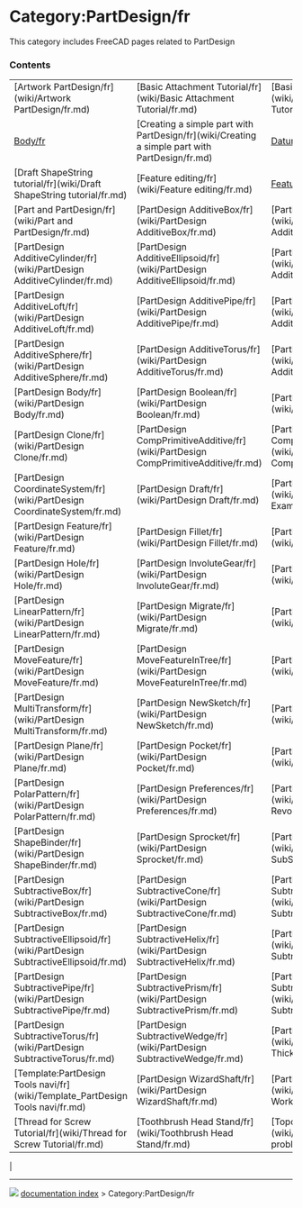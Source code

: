 # Category:PartDesign/fr
This category includes FreeCAD pages related to PartDesign

### Contents

|     |     |     |
| --- | --- | --- |
| [Artwork PartDesign/fr](wiki/Artwork PartDesign/fr.md) | [Basic Attachment Tutorial/fr](wiki/Basic Attachment Tutorial/fr.md) | [Basic Part Design Tutorial/fr](wiki/Basic Part Design Tutorial/fr.md) |
| [Body/fr](wiki/Body/fr.md) | [Creating a simple part with PartDesign/fr](wiki/Creating a simple part with PartDesign/fr.md) | [Datum/fr](wiki/Datum/fr.md) |
| [Draft ShapeString tutorial/fr](wiki/Draft ShapeString tutorial/fr.md) | [Feature editing/fr](wiki/Feature editing/fr.md) | [Feature/fr](wiki/Feature/fr.md) |
| [Part and PartDesign/fr](wiki/Part and PartDesign/fr.md) | [PartDesign AdditiveBox/fr](wiki/PartDesign AdditiveBox/fr.md) | [PartDesign AdditiveCone/fr](wiki/PartDesign AdditiveCone/fr.md) |
| [PartDesign AdditiveCylinder/fr](wiki/PartDesign AdditiveCylinder/fr.md) | [PartDesign AdditiveEllipsoid/fr](wiki/PartDesign AdditiveEllipsoid/fr.md) | [PartDesign AdditiveHelix/fr](wiki/PartDesign AdditiveHelix/fr.md) |
| [PartDesign AdditiveLoft/fr](wiki/PartDesign AdditiveLoft/fr.md) | [PartDesign AdditivePipe/fr](wiki/PartDesign AdditivePipe/fr.md) | [PartDesign AdditivePrism/fr](wiki/PartDesign AdditivePrism/fr.md) |
| [PartDesign AdditiveSphere/fr](wiki/PartDesign AdditiveSphere/fr.md) | [PartDesign AdditiveTorus/fr](wiki/PartDesign AdditiveTorus/fr.md) | [PartDesign AdditiveWedge/fr](wiki/PartDesign AdditiveWedge/fr.md) |
| [PartDesign Body/fr](wiki/PartDesign Body/fr.md) | [PartDesign Boolean/fr](wiki/PartDesign Boolean/fr.md) | [PartDesign Chamfer/fr](wiki/PartDesign Chamfer/fr.md) |
| [PartDesign Clone/fr](wiki/PartDesign Clone/fr.md) | [PartDesign CompPrimitiveAdditive/fr](wiki/PartDesign CompPrimitiveAdditive/fr.md) | [PartDesign CompPrimitiveSubtractive/fr](wiki/PartDesign CompPrimitiveSubtractive/fr.md) |
| [PartDesign CoordinateSystem/fr](wiki/PartDesign CoordinateSystem/fr.md) | [PartDesign Draft/fr](wiki/PartDesign Draft/fr.md) | [PartDesign Examples/fr](wiki/PartDesign Examples/fr.md) |
| [PartDesign Feature/fr](wiki/PartDesign Feature/fr.md) | [PartDesign Fillet/fr](wiki/PartDesign Fillet/fr.md) | [PartDesign Groove/fr](wiki/PartDesign Groove/fr.md) |
| [PartDesign Hole/fr](wiki/PartDesign Hole/fr.md) | [PartDesign InvoluteGear/fr](wiki/PartDesign InvoluteGear/fr.md) | [PartDesign Line/fr](wiki/PartDesign Line/fr.md) |
| [PartDesign LinearPattern/fr](wiki/PartDesign LinearPattern/fr.md) | [PartDesign Migrate/fr](wiki/PartDesign Migrate/fr.md) | [PartDesign Mirrored/fr](wiki/PartDesign Mirrored/fr.md) |
| [PartDesign MoveFeature/fr](wiki/PartDesign MoveFeature/fr.md) | [PartDesign MoveFeatureInTree/fr](wiki/PartDesign MoveFeatureInTree/fr.md) | [PartDesign MoveTip/fr](wiki/PartDesign MoveTip/fr.md) |
| [PartDesign MultiTransform/fr](wiki/PartDesign MultiTransform/fr.md) | [PartDesign NewSketch/fr](wiki/PartDesign NewSketch/fr.md) | [PartDesign Pad/fr](wiki/PartDesign Pad/fr.md) |
| [PartDesign Plane/fr](wiki/PartDesign Plane/fr.md) | [PartDesign Pocket/fr](wiki/PartDesign Pocket/fr.md) | [PartDesign Point/fr](wiki/PartDesign Point/fr.md) |
| [PartDesign PolarPattern/fr](wiki/PartDesign PolarPattern/fr.md) | [PartDesign Preferences/fr](wiki/PartDesign Preferences/fr.md) | [PartDesign Revolution/fr](wiki/PartDesign Revolution/fr.md) |
| [PartDesign ShapeBinder/fr](wiki/PartDesign ShapeBinder/fr.md) | [PartDesign Sprocket/fr](wiki/PartDesign Sprocket/fr.md) | [PartDesign SubShapeBinder/fr](wiki/PartDesign SubShapeBinder/fr.md) |
| [PartDesign SubtractiveBox/fr](wiki/PartDesign SubtractiveBox/fr.md) | [PartDesign SubtractiveCone/fr](wiki/PartDesign SubtractiveCone/fr.md) | [PartDesign SubtractiveCylinder/fr](wiki/PartDesign SubtractiveCylinder/fr.md) |
| [PartDesign SubtractiveEllipsoid/fr](wiki/PartDesign SubtractiveEllipsoid/fr.md) | [PartDesign SubtractiveHelix/fr](wiki/PartDesign SubtractiveHelix/fr.md) | [PartDesign SubtractiveLoft/fr](wiki/PartDesign SubtractiveLoft/fr.md) |
| [PartDesign SubtractivePipe/fr](wiki/PartDesign SubtractivePipe/fr.md) | [PartDesign SubtractivePrism/fr](wiki/PartDesign SubtractivePrism/fr.md) | [PartDesign SubtractiveSphere/fr](wiki/PartDesign SubtractiveSphere/fr.md) |
| [PartDesign SubtractiveTorus/fr](wiki/PartDesign SubtractiveTorus/fr.md) | [PartDesign SubtractiveWedge/fr](wiki/PartDesign SubtractiveWedge/fr.md) | [PartDesign Thickness/fr](wiki/PartDesign Thickness/fr.md) |
| [Template:PartDesign Tools navi/fr](wiki/Template_PartDesign Tools navi/fr.md) | [PartDesign WizardShaft/fr](wiki/PartDesign WizardShaft/fr.md) | [PartDesign Workbench/fr](wiki/PartDesign Workbench/fr.md) |
| [Thread for Screw Tutorial/fr](wiki/Thread for Screw Tutorial/fr.md) | [Toothbrush Head Stand/fr](wiki/Toothbrush Head Stand/fr.md) | [Topological naming problem/fr](wiki/Topological naming problem/fr.md) |
|



---
![](images/Right_arrow.png) [documentation index](../README.md) > Category:PartDesign/fr

